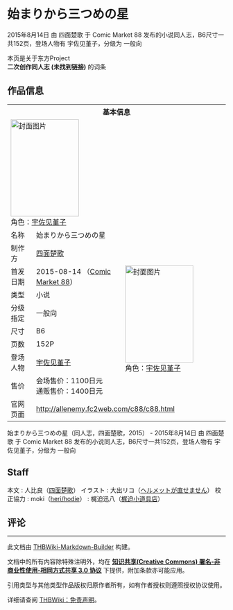 # 始まりから三つめの星

<!-- source html: G:\repos\THBWiki-Markdown-Builder\THBWikiMarkdown\Temp\main\b\bc\ns0%3A%E5%A7%8B%E3%81%BE%E3%82%8A%E3%81%8B%E3%82%89%E4%B8%89%E3%81%A4%E3%82%81%E3%81%AE%E6%98%9F.html -->

2015年8月14日 由 四面楚歌 于 Comic Market 88 发布的小说同人志，B6尺寸一共152页，登场人物有 宇佐见堇子，分级为 一般向

本页是关于东方Project  
 **二次创作同人志 (未找到链接)** 的词条
## 作品信息

<table><tbody><tr><th colspan="3">基本信息</th></tr><tr><td class="cover-artwork-mobile" colspan="2"><a href="./文件-始まりから三つめの星封面.jpg.md" class="image" title="封面图片"><img alt="封面图片" src="https://upload.thwiki.cc/thumb/2/28/%E5%A7%8B%E3%81%BE%E3%82%8A%E3%81%8B%E3%82%89%E4%B8%89%E3%81%A4%E3%82%81%E3%81%AE%E6%98%9F%E5%B0%81%E9%9D%A2.jpg/157px-%E5%A7%8B%E3%81%BE%E3%82%8A%E3%81%8B%E3%82%89%E4%B8%89%E3%81%A4%E3%82%81%E3%81%AE%E6%98%9F%E5%B0%81%E9%9D%A2.jpg" decoding="async" loading="lazy" width="157" height="224" srcset="https://upload.thwiki.cc/thumb/2/28/%E5%A7%8B%E3%81%BE%E3%82%8A%E3%81%8B%E3%82%89%E4%B8%89%E3%81%A4%E3%82%81%E3%81%AE%E6%98%9F%E5%B0%81%E9%9D%A2.jpg/236px-%E5%A7%8B%E3%81%BE%E3%82%8A%E3%81%8B%E3%82%89%E4%B8%89%E3%81%A4%E3%82%81%E3%81%AE%E6%98%9F%E5%B0%81%E9%9D%A2.jpg 1.5x, https://upload.thwiki.cc/thumb/2/28/%E5%A7%8B%E3%81%BE%E3%82%8A%E3%81%8B%E3%82%89%E4%B8%89%E3%81%A4%E3%82%81%E3%81%AE%E6%98%9F%E5%B0%81%E9%9D%A2.jpg/315px-%E5%A7%8B%E3%81%BE%E3%82%8A%E3%81%8B%E3%82%89%E4%B8%89%E3%81%A4%E3%82%81%E3%81%AE%E6%98%9F%E5%B0%81%E9%9D%A2.jpg 2x" data-file-width="363" data-file-height="516"></a><div class="cover-char">角色：<a href="./宇佐见堇子.md" title="宇佐见堇子">宇佐见堇子</a></div></td>
</tr><tr><td class="label">名称</td><td colspan="2"> 始まりから三つめの星 </td></tr><tr><td class="label">制作方</td><td><a href="./四面楚歌.md" title="四面楚歌">四面楚歌</a></td><td class="cover-artwork" rowspan="8" style="min-width:224px;"><a href="./文件-始まりから三つめの星封面.jpg.md" class="image" title="封面图片"><img alt="封面图片" src="https://upload.thwiki.cc/thumb/2/28/%E5%A7%8B%E3%81%BE%E3%82%8A%E3%81%8B%E3%82%89%E4%B8%89%E3%81%A4%E3%82%81%E3%81%AE%E6%98%9F%E5%B0%81%E9%9D%A2.jpg/157px-%E5%A7%8B%E3%81%BE%E3%82%8A%E3%81%8B%E3%82%89%E4%B8%89%E3%81%A4%E3%82%81%E3%81%AE%E6%98%9F%E5%B0%81%E9%9D%A2.jpg" decoding="async" loading="lazy" width="157" height="224" srcset="https://upload.thwiki.cc/thumb/2/28/%E5%A7%8B%E3%81%BE%E3%82%8A%E3%81%8B%E3%82%89%E4%B8%89%E3%81%A4%E3%82%81%E3%81%AE%E6%98%9F%E5%B0%81%E9%9D%A2.jpg/236px-%E5%A7%8B%E3%81%BE%E3%82%8A%E3%81%8B%E3%82%89%E4%B8%89%E3%81%A4%E3%82%81%E3%81%AE%E6%98%9F%E5%B0%81%E9%9D%A2.jpg 1.5x, https://upload.thwiki.cc/thumb/2/28/%E5%A7%8B%E3%81%BE%E3%82%8A%E3%81%8B%E3%82%89%E4%B8%89%E3%81%A4%E3%82%81%E3%81%AE%E6%98%9F%E5%B0%81%E9%9D%A2.jpg/315px-%E5%A7%8B%E3%81%BE%E3%82%8A%E3%81%8B%E3%82%89%E4%B8%89%E3%81%A4%E3%82%81%E3%81%AE%E6%98%9F%E5%B0%81%E9%9D%A2.jpg 2x" data-file-width="363" data-file-height="516"></a><div class="cover-char">角色：<a href="./宇佐见堇子.md" title="宇佐见堇子">宇佐见堇子</a></div></td>
</tr><tr><td class="label">首发日期</td><td>2015-08-14&#160;（<a href="/展会作品列表?e=Comic+Market%2388">Comic Market 88</a>）</td></tr><tr><td class="label">类型</td><td>小说</td></tr><tr><td class="label">分级指定</td><td>一般向</td></tr><tr><td class="label">尺寸</td><td>B6</td></tr><tr><td class="label">页数</td><td>152P</td></tr><tr><td class="label">登场人物</td><td><a href="./宇佐见堇子.md" title="宇佐见堇子">宇佐见堇子</a></td></tr><tr><td class="label">售价</td><td>会场售价：1100日元<br>通贩售价：1400日元</td></tr>
<tr><td class="label">官网页面</td><td colspan="2"><a rel="nofollow" class="external free" href="http://allenemy.fc2web.com/c88/c88.html">http://allenemy.fc2web.com/c88/c88.html</a></td></tr></tbody></table>

始まりから三つめの星（同人志，四面楚歌，2015） - 2015年8月14日 由 四面楚歌 于 Comic Market 88 发布的小说同人志，B6尺寸一共152页，登场人物有 宇佐见堇子，分级为 一般向
## Staff
本文
: 人比良（[四面楚歌](./四面楚歌.md)）
イラスト
: 大出リコ（[ヘルメットが直せません](./ヘルメットが直せません.md)）
校正協力
: moki（[heri/hodie](http://herihodie.net/)）
: 梶迫迅八（[梶迫小道具店](./梶迫小道具店.md)）

## 评论




---

此文档由 [THBWiki-Markdown-Builder](https://github.com/Delsin-Yu/THBWiki-Markdown-Builder) 构建。

文档中的所有内容除特殊注明外，均在 [**知识共享(Creative Commons) 署名-非商业性使用-相同方式共享 3.0 协议**](https://creativecommons.org/licenses/by-sa/3.0/deed.zh-hans) 下提供，附加条款亦可能应用。

引用类型与其他类型作品版权归原作者所有，如有作者授权则遵照授权协议使用。

详细请查阅 [THBWiki：免责声明](https://thbwiki.cc/THBWiki:%E5%85%8D%E8%B4%A3%E5%A3%B0%E6%98%8E)。

